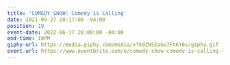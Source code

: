 ```yaml
---
title: 'COMEDY SHOW: Comedy is Calling'
date: 2021-09-27 20:17:00 -04:00
position: 19
event-date: 2022-06-17 20:00:00 -04:00
end-time: 10PM
giphy-url: https://media.giphy.com/media/xTk9ZNSEaGv7FtKY6s/giphy.gif
event-url: https://www.eventbrite.com/e/comedy-show-comedy-is-calling-tickets-344256589727
---
```


